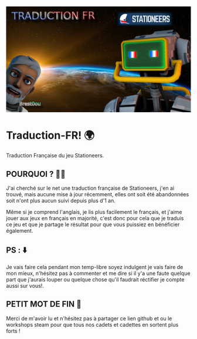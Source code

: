 ![alt text](https://github.com/brest0ou/Traduction-FR/blob/master/Preview.png)

# Traduction-FR! 🌍 

Traduction Française du jeu Stationeers.

## POURQUOI ? 🤷‍♂️

J'ai cherché sur le net une traduction française de Stationeers, j'en ai trouvé, mais aucune mise à jour récemment, elles  ont soit été abandonnées soit n'ont plus aucun suivi depuis plus d'1 an.

Même si je comprend l'anglais, je lis plus facilement le français, et j'aime jouer aux jeux en français en majorité, c'est donc pour cela que je traduis ce jeu et que je partage le résultat pour que vous puissiez en bénéficier également.

## PS : ⬇️

Je vais faire cela pendant mon temp-libre soyez indulgent je vais faire de mon mieux,
n'hésitez pas à commenter et me dire si il y'a une faute quelque part que j'aurais louper ou quelque chose qu'il faudrait réctifier je compte aussi sur vous!.


## PETIT MOT DE FIN 👦

Merci de m'avoir lu et n'hésitez pas à partager ce lien github et ou le workshops steam pour que tous nos cadets et cadettes en sortent plus forts !

